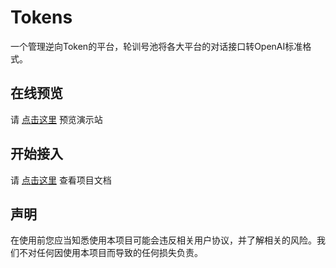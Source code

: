 # Tokens

一个管理逆向Token的平台，轮训号池将各大平台的对话接口转OpenAI标准格式。

## 在线预览

请 [点击这里](https://tokens-pool.top) 预览演示站

## 开始接入

请 [点击这里](https://docs.tokens-pool.top) 查看项目文档

## 声明

在使用前您应当知悉使用本项目可能会违反相关用户协议，并了解相关的风险。我们不对任何因使用本项目而导致的任何损失负责。
